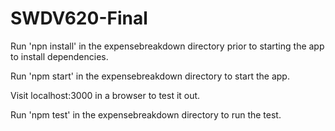 # SWDV620-Final

Run 'npn install' in the expensebreakdown directory prior to starting the app to install dependencies.

Run 'npm start' in the expensebreakdown directory to start the app.

Visit localhost:3000 in a browser to test it out.

Run 'npm test' in the expensebreakdown directory to run the test.
